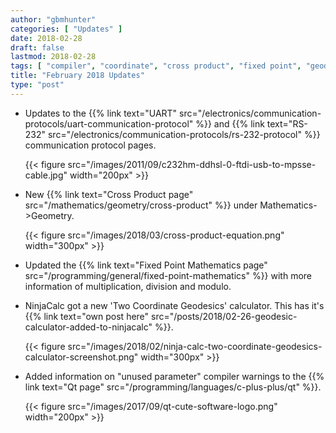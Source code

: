 ```yaml
---
author: "gbmhunter"
categories: [ "Updates" ]
date: 2018-02-28
draft: false
lastmod: 2018-02-28
tags: [ "compiler", "coordinate", "cross product", "fixed point", "geodesic", "geometry", "mathematics", "NinjaCalc", "QT", "RS-232", "UART", "vectors", "warnings" ]
title: "February 2018 Updates"
type: "post"
---
```


* Updates to the {{% link text="UART" src="/electronics/communication-protocols/uart-communication-protocol" %}} and {{% link text="RS-232" src="/electronics/communication-protocols/rs-232-protocol" %}} communication protocol pages.  

    {{< figure src="/images/2011/09/c232hm-ddhsl-0-ftdi-usb-to-mpsse-cable.jpg" width="200px" >}}

* New {{% link text="Cross Product page" src="/mathematics/geometry/cross-product" %}} under Mathematics->Geometry.  

    {{< figure src="/images/2018/03/cross-product-equation.png" width="300px" >}}

* Updated the {{% link text="Fixed Point Mathematics page" src="/programming/general/fixed-point-mathematics" %}} with more information of multiplication, division and modulo.

* NinjaCalc got a new 'Two Coordinate Geodesics' calculator. This has it's {{% link text="own post here" src="/posts/2018/02-26-geodesic-calculator-added-to-ninjacalc" %}}.  

    {{< figure src="/images/2018/02/ninja-calc-two-coordinate-geodesics-calculator-screenshot.png" width="300px" >}}

* Added information on "unused parameter" compiler warnings to the {{% link text="Qt page" src="/programming/languages/c-plus-plus/qt" %}}.  

    {{< figure src="/images/2017/09/qt-cute-software-logo.png" width="200px" >}}